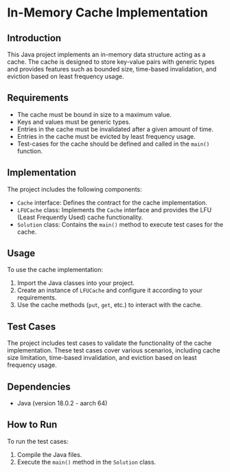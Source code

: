 # In-Memory Cache Implementation

## Introduction
This Java project implements an in-memory data structure acting as a cache. The cache is designed to store key-value pairs with generic types and provides features such as bounded size, time-based invalidation, and eviction based on least frequency usage.

## Requirements
- The cache must be bound in size to a maximum value.
- Keys and values must be generic types.
- Entries in the cache must be invalidated after a given amount of time.
- Entries in the cache must be evicted by least frequency usage.
- Test-cases for the cache should be defined and called in the `main()` function.

## Implementation
The project includes the following components:
- `Cache` interface: Defines the contract for the cache implementation.
- `LFUCache` class: Implements the `Cache` interface and provides the LFU (Least Frequently Used) cache functionality.
- `Solution` class: Contains the `main()` method to execute test cases for the cache.

## Usage
To use the cache implementation:
1. Import the Java classes into your project.
2. Create an instance of `LFUCache` and configure it according to your requirements.
3. Use the cache methods (`put`, `get`, etc.) to interact with the cache.

## Test Cases
The project includes test cases to validate the functionality of the cache implementation. These test cases cover various scenarios, including cache size limitation, time-based invalidation, and eviction based on least frequency usage.

## Dependencies
- Java (version 18.0.2 - aarch 64)

## How to Run
To run the test cases:
1. Compile the Java files.
2. Execute the `main()` method in the `Solution` class.


